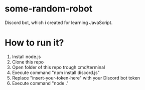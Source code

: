 # some-random-robot
Discord bot, which i created for learning JavaScript.

# How to run it?
1. Install node.js
2. Clone this repo
3. Open folder of this repo trough cmd/terminal
4. Execute command "npm install discord.js"
5. Replace "insert-your-token-here" with your Discord bot token
6. Execute command "node ."
